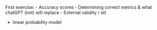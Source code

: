 First exercise:
    - Accuracy scores
    - Determining correct metrics & what chatGPT (not) will replace
    - External validity / stt

- linear probability model
